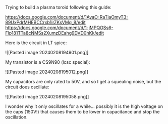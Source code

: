 
Trying to build a plasma toroid following this guide:

https://docs.google.com/document/d/1AyaO-RaTiaOmyT3-89UxPdrMHEBCCrxb1irZKsVMg_8/edit
https://docs.google.com/document/d/1-jMPQOSs6-Flp181TTa8cNMSs2XumzDEahg9DVD0hKk/edit

Here is the circuit in LT spice:

![[Pasted image 20240208194901.png]]

My transistor is a CS9N90 (lcsc special):

![[Pasted image 20240208195012.png]]

My capacitors are only rated to 50V, and so I get a squealing noise, but the circuit does oscillate:

![[Pasted image 20240208195058.png]]

I wonder why it only oscillates for a while... possibly it is the high voltage on the caps (150V!) that causes them to be lower in capacitance and stop the oscillation.
